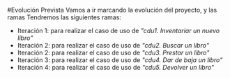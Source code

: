 #Evolución Prevista
Vamos a ir marcando la evolución del proyecto, y las ramas
Tendremos las siguientes ramas:
- Iteración 1: para realizar el caso de uso de _"cdu1. Inventariar un nuevo libro"_
- Iteración 2: para realizar el caso de uso de _"cdu2. Buscar un libro"_
- Iteración 2: para realizar el caso de uso de _"cdu3. Prestar un libro"_
- Iteración 3: para realizar el caso de uso de _"cdu4. Dar de baja un libro"_
- Iteración 4: para realizar el caso de uso de _"cdu5. Devolver un libro"_
